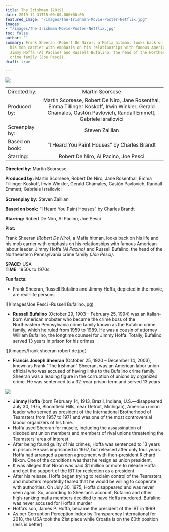 ```yaml
---
title: The Irishman (2019)
date: 2019-12-31T15:00:00.000+00:00
featured_image: "/images/The-Irishman-Movie-Poster-Netflix.jpg"
images:
- "/images/The-Irishman-Movie-Poster-Netflix.jpg"
toc: false
author: ''
summary: Frank Sheeran (Robert De Niro), a Mafia hitman, looks back on his life and
  his mob carrier with emphasis on his relationships with famous American labour leader,
  Jimmy Hoffa (Al Pacino) and Russell Bufalino, the head of the Northeastern Pennsylvania
  crime family (Joe Pesci).
draft: true

---
```

![](/images/main-image.jpg)

|  |  |
| --- | :---: |
| Directed by: | Martin Scorsese |
| Produced by: | Martin Scorsese, Robert De Niro, Jane Rosenthal, Emma Tillinger Koskoff, Irwin Winkler, Gerald Chamales, Gastón Pavlovich, Randall Emmett, Gabriele Israilovici |
| Screenplay by: | Steven Zaillian |
| Based on book: | “I Heard You Paint Houses” by Charles Brandt |
| Starring: | Robert De Niro, Al Pacino, Joe Pesci |

**Directed by:**          Martin Scorsese

**Produced by:**        Martin Scorsese, Robert De Niro, Jane Rosenthal, Emma Tillinger Koskoff, Irwin Winkler, Gerald Chamales, Gastón Pavlovich, Randall Emmett, Gabriele Israilovici

**Screenplay by:**     Steven Zaillian

**Based on book:**   “I Heard You Paint Houses” by Charles Brandt

**Starring:**              Robert De Niro, Al Pacino, Joe Pesci

**Plot:**

Frank Sheeran _(Robert De Niro)_, a Mafia hitman, looks back on his life and his mob carrier with emphasis on his relationships with famous American labour leader, Jimmy Hoffa _(Al Pacino)_ and Russell Bufalino, the head of the Northeastern Pennsylvania crime family _(Joe Pesci)_.

**SPACE:** USA  
**TIME**: 1950s to 1970s

**Fun facts:**

* Frank Sheeran, Russell Bufalino and Jimmy Hoffa, depicted in the movie, are real-life persons

![](images/Joe Pesci -Russell Bufalino.jpg)

* **Russell Bufalino** (October 29, 1903 – February 25, 1994) was an Italian-born American mobster who became the crime boss of the Northeastern Pennsylvania crime family known as the Bufalino crime family, which he ruled from 1959 to 1989. He was a cousin of attorney William Bufalino, the longtime counsel for Jimmy Hoffa. Totally, Bufalino served 13 years in prison for his crimes

![](images/frank sheeran robert de.jpg)

* **Francis Joseph Sheeran** (October 25, 1920 – December 14, 2003), known as Frank "The Irishman" Sheeran, was an American labor union official who was accused of having links to the Bufalino crime family. Sheeran was a leading figure in the corruption of unions by organized crime. He was sentenced to a 32-year prison term and served 13 years

![](images/jimmy-hoffa-al-pacino-side-by-side.jpg)

* **Jimmy Hoffa** (born February 14, 1913, Brazil, Indiana, U.S.—disappeared July 30, 1975, Bloomfield Hills, near Detroit, Michigan), American union leader who served as president of the International Brotherhood of Teamsters from 1957 to 1971 and was one of the most controversial labour organizers of his time.
* Hoffa used Sheeran for muscle, including the assassination of disobedient union members and members of rival unions threatening the Teamsters' area of interest
* After being found guilty of his crimes, Hoffa was sentenced to 13 years in prison. He was imprisoned in 1967, but released after only four years. Hoffa had arranged a pardon agreement with then-president Richard Nixon. One of the conditions was that he resign as union president.
* It was alleged that Nixon was paid $1 million or more to release Hoffa and get the support of the IBT for reelection as a president
* After his release, Hoffa began trying to reclaim control of the Teamsters, and mobsters reportedly feared that he would be willing to cooperate with authorities. On July 30, 1975, Hoffa disappeared and was never seen again. So, according to Sheeran’s account, Bufalino and other high-ranking mafia members decided to have Hoffa murdered. Bufalino was never accused for Hoffa’s murder
* Hoffa’s son, James P. Hoffa, became the president of the IBT in 1999
* As per Corruption Perception index by Transparency International for 2018, the USA took the 21st place while Croatia is on the 60th position (less is better)